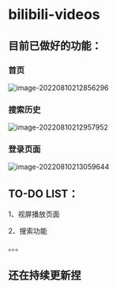 # bilibili-videos

## 目前已做好的功能：

### 首页

![image-20220810212856296](C:\Users\mihoutao\AppData\Roaming\Typora\typora-user-images\image-20220810212856296.png)



### 搜索历史

![image-20220810212957952](C:\Users\mihoutao\AppData\Roaming\Typora\typora-user-images\image-20220810212957952.png)

### 登录页面

![image-20220810213059644](C:\Users\mihoutao\AppData\Roaming\Typora\typora-user-images\image-20220810213059644.png)



## TO-DO LIST：

1、视屏播放页面

2、搜索功能

。。。



## 还在持续更新捏